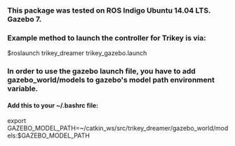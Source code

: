 ### This package was tested on ROS Indigo Ubuntu 14.04 LTS. Gazebo 7. 

### Example method to launch the controller for Trikey is via:
$roslaunch trikey_dreamer trikey_gazebo.launch 

### In order to use the gazebo launch file, you have to add gazebo_world/models to gazebo's model path environment variable.

#### Add this to your ~/.bashrc file:
export GAZEBO_MODEL_PATH=~/catkin_ws/src/trikey_dreamer/gazebo_world/models:$GAZEBO_MODEL_PATH

